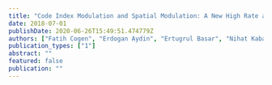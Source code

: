 ```yaml
---
title: "Code Index Modulation and Spatial Modulation: A New High Rate and Energy Efficient Scheme for MIMO systems"
date: 2018-07-01
publishDate: 2020-06-26T15:49:51.474779Z
authors: ["Fatih Cogen", "Erdogan Aydin", "Ertugrul Basar", "Nihat Kabaoglu", "H. Ilhan"]
publication_types: ["1"]
abstract: ""
featured: false
publication: ""
---
```


